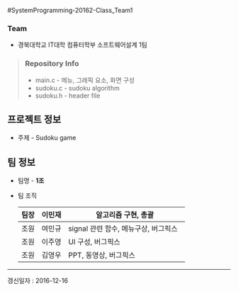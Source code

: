 #SystemProgramming-20162-Class_Team1

### Team
* 경북대학교 IT대학 컴퓨터학부 소프트웨어설계 1팀

> ### Repository Info  
>+ main.c - 메뉴, 그래픽 요소, 화면 구성
>+ sudoku.c - sudoku algorithm  
>+ sudoku.h - header file   



## 프로젝트 정보
* 주제 - Sudoku game  


## 팀 정보

* 팀명 - __1조__  

* 팀 조직  

	| 팀장 | 이민재 | 알고리즘 구현, 총괄 |
	|---|---|---|
	| 조원 | 여민규 | signal 관련 함수, 메뉴구상, 버그픽스   | 
	| 조원 | 이주영 | UI 구성, 버그픽스     |
	| 조원 | 김영우 | PPT, 동영상, 버그픽스  |



 - - -

갱신일자 : 2016-12-16

